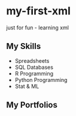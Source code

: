 # my-first-xml
just for fun - learning xml

## My Skills

- Spreadsheets
- SQL Databases
- R Programming 
- Python Programming
- Stat & ML
## My Portfolios
